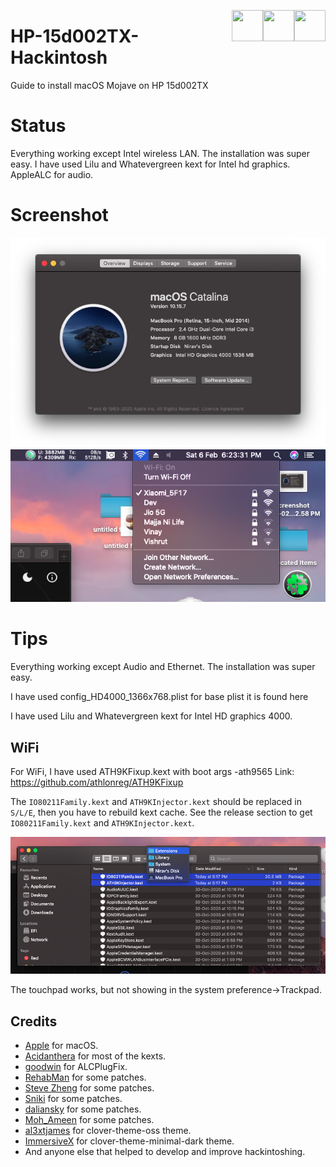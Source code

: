  
 [<img align="right" src="https://cdn.jsdelivr.net/npm/simple-icons@latest/icons/instagram.svg" width="50" height="50" />](http://www.instagram.com/gajjartejas)
 [<img align="right" src="https://cdn.jsdelivr.net/npm/simple-icons@latest/icons/twitter.svg" width="50" height="50" />](http://www.twitter.com/gajjartejas)
 [<img align="right" src="https://cdn.jsdelivr.net/npm/simple-icons@latest/icons/reddit.svg" width="50" height="50" />](http://www.reddit.com/u/gajjartejas)

# HP-15d002TX-Hackintosh
Guide to install macOS Mojave on HP 15d002TX

# Status
Everything working except Intel wireless LAN. The installation was super easy. I have used Lilu and Whatevergreen kext for Intel hd graphics. AppleALC for audio.

# Screenshot
![Screenshot](HP-15d002TX-Hackintosh.png)
![Screenshot](WiFi.png)

# Tips
Everything working except Audio and Ethernet. The installation was super easy.

I have used config_HD4000_1366x768.plist for base plist it is found here

I have used Lilu and Whatevergreen kext for Intel HD graphics 4000.

## WiFi

For WiFi, I have used ATH9KFixup.kext with boot args -ath9565 Link: https://github.com/athlonreg/ATH9KFixup

The `IO80211Family.kext` and `ATH9KInjector.kext` should be replaced in `S/L/E`, then you have to rebuild kext cache. See the release section to get `IO80211Family.kext` and `ATH9KInjector.kext`.

![Screenshot](WIFI_Kext_SLE.png)

The touchpad works, but not showing in the system preference->Trackpad.

## Credits
 - [Apple](https://www.apple.com) for macOS.
 - [Acidanthera](https://github.com/acidanthera) for most of the kexts.
 - [goodwin](https://github.com/goodwin) for ALCPlugFix.
 - [RehabMan](https://github.com/RehabMan) for some patches.
 - [Steve Zheng](https://github.com/stevezhengshiqi) for some patches.
 - [Sniki](https://github.com/Sniki) for some patches.
 - [daliansky](https://github.com/daliansky) for some patches.
 - [Moh_Ameen](https://github.com/ameenjuz) for some patches.
 - [al3xtjames](https://github.com/al3xtjames) for clover-theme-oss theme.
 - [ImmersiveX](https://github.com/ImmersiveX) for clover-theme-minimal-dark theme.
 - And anyone else that helped to develop and improve hackintoshing.
